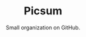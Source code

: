 #

#

#

#

<h1 align="center">Picsum</h1>

<div align="center">Small organization on GitHub.</div>
